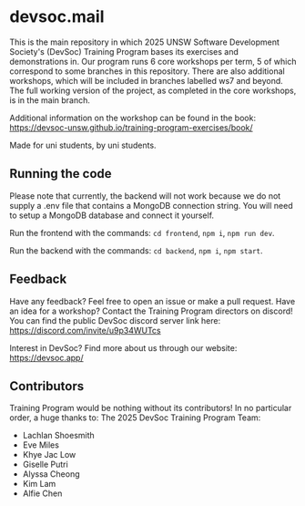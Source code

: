 # devsoc.mail

This is the main repository in which 2025 UNSW Software Development Society's (DevSoc) Training Program bases its exercises and demonstrations in. Our program runs 6 core workshops per term, 5 of which correspond to some branches in this repository. There are also additional workshops, which will be included in branches labelled ws7 and beyond. The full working version of the project, as completed in the core workshops, is in the main branch.

Additional information on the workshop can be found in the book: https://devsoc-unsw.github.io/training-program-exercises/book/

Made for uni students, by uni students.

## Running the code
Please note that currently, the backend will not work because we do not supply a .env file that contains a MongoDB connection string. You will need to setup a MongoDB database and connect it yourself.

Run the frontend with the commands: ``cd frontend``, ``npm i``, ``npm run dev``.

Run the backend with the commands: ``cd backend``, ``npm i``, ``npm start``.

## Feedback
Have any feedback? Feel free to open an issue or make a pull request. Have an idea for a workshop? Contact the Training Program directors on discord! You can find the public DevSoc discord server link here: https://discord.com/invite/u9p34WUTcs 

Interest in DevSoc? Find more about us through our website: https://devsoc.app/

## Contributors
Training Program would be nothing without its contributors! In no particular order, a huge thanks to:
  The 2025 DevSoc Training Program Team:
- Lachlan Shoesmith
- Eve Miles
- Khye Jac Low
- Giselle Putri
- Alyssa Cheong
- Kim Lam
- Alfie Chen
